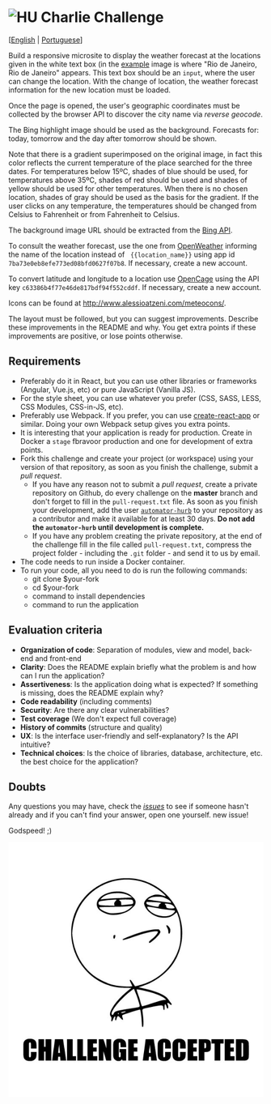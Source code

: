 # <img src="https://avatars1.githubusercontent.com/u/7063040?v=4&s=200.jpg" alt="HU" width="24" /> Charlie Challenge

[[English](README.md) | [Portuguese](README.pt.md)]

Build a responsive microsite to display the weather forecast at the locations given in the white text box (in the [example](./example.jpg) image is where "Rio de Janeiro, Rio de Janeiro" appears. This text box should be an `input`, where the user can change the location. With the change of location, the weather forecast information for the new location must be loaded.

Once the page is opened, the user's geographic coordinates must be collected by the browser API to discover the city name via _reverse geocode_.

The Bing highlight image should be used as the background. Forecasts for: today, tomorrow and the day after tomorrow should be shown.

Note that there is a gradient superimposed on the original image, in fact this color reflects the current temperature of the place searched for the three dates. For temperatures below 15ºC, shades of blue should be used, for temperatures above 35ºC, shades of red should be used and shades of yellow should be used for other temperatures. When there is no chosen location, shades of gray should be used as the basis for the gradient. If the user clicks on any temperature, the temperatures should be changed from Celsius to Fahrenheit or from Fahrenheit to Celsius.

The background image URL should be extracted from the [Bing API](https://www.bing.com/HPImageArchive.aspx?format=js&idx=0&n=1&mkt=pt-US).

To consult the weather forecast, use the one from [OpenWeather](http://api.openweathermap.org/data/2.5/weather?q={{location_name}}&APPID=7ba73e0eb8efe773ed08bfd0627f07b8) informing the name of the location instead of ` {{location_name}}` using app id `7ba73e0eb8efe773ed08bfd0627f07b8`. If necessary, create a new account.

To convert latitude and longitude to a location use [OpenCage](https://api.opencagedata.com/geocode/v1/json?q={{latitude}},{{longitude}}&key=c63386b4f77e46de817bdf94f552cddf&language=en) using the API key `c63386b4f77e46de817bdf94f552cddf`. If necessary, create a new account.

Icons can be found at http://www.alessioatzeni.com/meteocons/.

The layout must be followed, but you can suggest improvements. Describe these improvements in the README and why. You get extra points if these improvements are positive, or lose points otherwise.

## Requirements

-   Preferably do it in React, but you can use other libraries or frameworks (Angular, Vue.js, etc) or pure JavaScript (Vanilla JS).
-   For the style sheet, you can use whatever you prefer (CSS, SASS, LESS, CSS Modules, CSS-in-JS, etc).
-   Preferably use Webpack. If you prefer, you can use [create-react-app](https://github.com/facebook/create-react-app) or similar. Doing your own Webpack setup gives you extra points.
-   It is interesting that your application is ready for production. Create in Docker a `stage` fbravoor production and one for development of extra points.
-   Fork this challenge and create your project (or workspace) using your version of that repository, as soon as you finish the challenge, submit a _pull request_.
    -   If you have any reason not to submit a _pull request_, create a private repository on Github, do every challenge on the **master** branch and don't forget to fill in the `pull-request.txt` file. As soon as you finish your development, add the user [`automator-hurb`](https://github.com/automator-hurb) to your repository as a contributor and make it available for at least 30 days. **Do not add the `automator-hurb` until development is complete.**
    -   If you have any problem creating the private repository, at the end of the challenge fill in the file called `pull-request.txt`, compress the project folder - including the `.git` folder - and send it to us by email.
-   The code needs to run inside a Docker container.
-   To run your code, all you need to do is run the following commands:
    -   git clone \$your-fork
    -   cd \$your-fork
    -   command to install dependencies
    -   command to run the application

## Evaluation criteria

-   **Organization of code**: Separation of modules, view and model, back-end and front-end
-   **Clarity**: Does the README explain briefly what the problem is and how can I run the application?
-   **Assertiveness**: Is the application doing what is expected? If something is missing, does the README explain why?
-   **Code readability** (including comments)
-   **Security**: Are there any clear vulnerabilities?
-   **Test coverage** (We don't expect full coverage)
-   **History of commits** (structure and quality)
-   **UX**: Is the interface user-friendly and self-explanatory? Is the API intuitive?
-   **Technical choices**: Is the choice of libraries, database, architecture, etc. the best choice for the application?

## Doubts

Any questions you may have, check the [_issues_](https://github.com/HurbCom/challenge-charlie/issues) to see if someone hasn't already and if you can't find your answer, open one yourself. new issue!

Godspeed! ;)

<p align="center">
  <img src="ca.jpg" alt="Challange accepted" />
</p>
